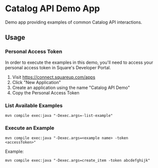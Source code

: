 # Catalog API Demo App

Demo app providing examples of common Catalog API interactions.
  
## Usage

### Personal Access Token

In order to execute the examples in this demo, you'll need to access your personal access token in
Square's Developer Portal.
 
1. Visit https://connect.squareup.com/apps
2. Click "New Application"
3. Create an application using the name "Catalog API Demo"
4. Copy the Personal Access Token

### List Available Examples

```
mvn compile exec:java "-Dexec.args=-list-example"
```

### Execute an Example

```
mvn compile exec:java "-Dexec.args=<example name> -token <accessToken>"
```

Example:
```
mvn compile exec:java "-Dexec.args=create_item -token abcdefghijk"
```
